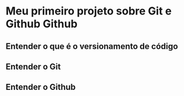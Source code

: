 # Meu primeiro projeto sobre Git e Github Github

## Entender o que é o versionamento de código

## Entender o Git 

## Entender o Github

